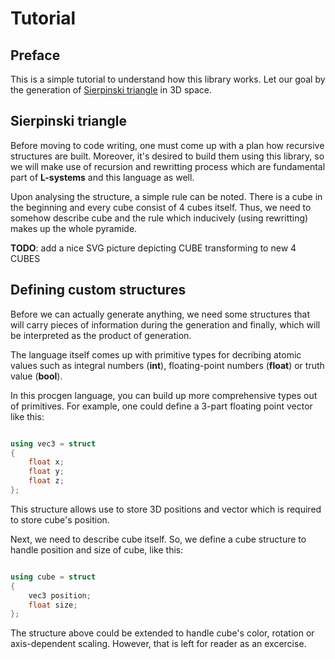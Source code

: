 # Tutorial

## Preface
This is a simple tutorial to understand how this library works. 
    Let our goal by the generation of [Sierpinski triangle](https://en.wikipedia.org/wiki/Sierpinski_triangle) in 3D space.

## Sierpinski triangle

Before moving to code writing, one must come up with a plan how recursive structures are built. Moreover, it's desired to build them using 
this library, so we will make use of recursion and rewritting process which are fundamental part of **L-systems** and this language as well.

Upon analysing the structure, a simple rule can be noted. There is a cube in the beginning and every cube consist of 4 cubes itself.
Thus, we need to somehow describe cube and the rule which inducively (using rewritting) makes up the whole pyramide.

**TODO**: add a nice SVG picture depicting CUBE transforming to new 4 CUBES

## Defining custom structures
Before we can actually generate anything, we need some structures that will carry pieces of information during the generation and finally, which will be interpreted as
the product of generation.

The language itself comes up with primitive types for decribing atomic values such as integral numbers (**int**), floating-point numbers (**float**) or truth value (**bool**).

In this procgen language, you can build up more comprehensive types out of primitives. For example, one could define a 3-part floating point vector
like this:

```cpp

using vec3 = struct 
{
    float x;
    float y;
    float z;
};
```

This structure allows use to store 3D positions and vector which is required to store cube's position.

Next, we need to describe cube itself. So, we define a cube structure to handle position and size of cube, like this:

```cpp

using cube = struct
{
    vec3 position;
    float size;
};

```

The structure above could be extended to handle cube's color, rotation or axis-dependent scaling. However, that is left for reader as an excercise.
    

